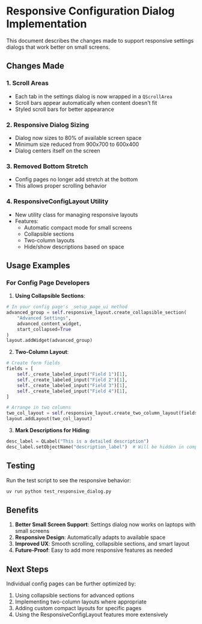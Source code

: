 # Responsive Configuration Dialog Implementation

This document describes the changes made to support responsive settings dialogs that work better on small screens.

## Changes Made

### 1. Scroll Areas
- Each tab in the settings dialog is now wrapped in a `QScrollArea`
- Scroll bars appear automatically when content doesn't fit
- Styled scroll bars for better appearance

### 2. Responsive Dialog Sizing
- Dialog now sizes to 80% of available screen space
- Minimum size reduced from 900x700 to 600x400
- Dialog centers itself on the screen

### 3. Removed Bottom Stretch
- Config pages no longer add stretch at the bottom
- This allows proper scrolling behavior

### 4. ResponsiveConfigLayout Utility
- New utility class for managing responsive layouts
- Features:
  - Automatic compact mode for small screens
  - Collapsible sections
  - Two-column layouts
  - Hide/show descriptions based on space

## Usage Examples

### For Config Page Developers

1. **Using Collapsible Sections**:
```python
# In your config page's _setup_page_ui method
advanced_group = self.responsive_layout.create_collapsible_section(
    "Advanced Settings",
    advanced_content_widget,
    start_collapsed=True
)
layout.addWidget(advanced_group)
```

2. **Two-Column Layout**:
```python
# Create form fields
fields = [
    self._create_labeled_input("Field 1")[1],
    self._create_labeled_input("Field 2")[1],
    self._create_labeled_input("Field 3")[1],
    self._create_labeled_input("Field 4")[1],
]

# Arrange in two columns
two_col_layout = self.responsive_layout.create_two_column_layout(fields)
layout.addLayout(two_col_layout)
```

3. **Mark Descriptions for Hiding**:
```python
desc_label = QLabel("This is a detailed description")
desc_label.setObjectName("description_label")  # Will be hidden in compact mode
```

## Testing

Run the test script to see the responsive behavior:
```bash
uv run python test_responsive_dialog.py
```

## Benefits

1. **Better Small Screen Support**: Settings dialog now works on laptops with small screens
2. **Responsive Design**: Automatically adapts to available space
3. **Improved UX**: Smooth scrolling, collapsible sections, and smart layout
4. **Future-Proof**: Easy to add more responsive features as needed

## Next Steps

Individual config pages can be further optimized by:
1. Using collapsible sections for advanced options
2. Implementing two-column layouts where appropriate
3. Adding custom compact layouts for specific pages
4. Using the ResponsiveConfigLayout features more extensively